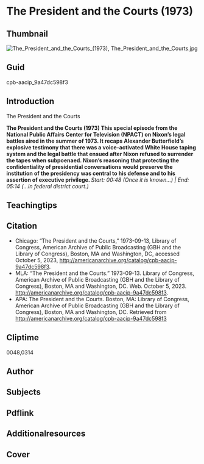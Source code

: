 # The President and the Courts (1973)

## Thumbnail

![The_President_and_the_Courts_(1973), The_President_and_the_Courts.jpg](https://s3.amazonaws.com/americanarchive.org/primary_source_sets/The_President_and_the_Courts.jpg "The_President_and_the_Courts_(1973)")

## Guid
cpb-aacip_9a47dc598f3

## Introduction

The President and the Courts

<b> The President and the Courts (1973) </b>
<b> This special episode from the National Public Affairs Center for Television (NPACT) on Nixon’s legal battles aired in the summer of 1973. It recaps Alexander Butterfield’s explosive testimony that there was a voice-activated White House taping system and the legal battle that ensued after Nixon refused to surrender the tapes when subpoenaed. Nixon’s reasoning that protecting the confidentiality of presidential conversations would preserve the institution of the presidency was central to his defense and to his assertion of executive privilege. </b>
<i> Start: 00:48 (Once it is known…) | End: 05:14 (...in federal district court.) </i>

## Teachingtips

## Citation


- Chicago: “The President and the Courts,” 1973-09-13, Library of Congress, American Archive of Public Broadcasting (GBH and the Library of Congress), Boston, MA and Washington, DC, accessed October 5, 2023, http://americanarchive.org/catalog/cpb-aacip-9a47dc598f3.
- MLA: “The President and the Courts.” 1973-09-13. Library of Congress, American Archive of Public Broadcasting (GBH and the Library of Congress), Boston, MA and Washington, DC. Web. October 5, 2023. <http://americanarchive.org/catalog/cpb-aacip-9a47dc598f3>.
- APA: The President and the Courts. Boston, MA: Library of Congress, American Archive of Public Broadcasting (GBH and the Library of Congress), Boston, MA and Washington, DC. Retrieved from http://americanarchive.org/catalog/cpb-aacip-9a47dc598f3

## Cliptime

0048,0314

## Author
## Subjects
## Pdflink
## Additionalresources
## Cover
